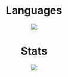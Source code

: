 <div align="center">
  
# Languages
 
<img align="center" src="https://github-readme-stats.vercel.app/api/top-langs/?username=PedroRuanoS&layout=compact&theme=github_dark"/></p>

# Stats

<img align="center" src="https://github-readme-stats.vercel.app/api?username=PedroRuanoS&theme=github_dark"/></p>
